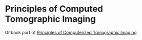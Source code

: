 Principles of Computed Tomographic Imaging
==========================================

Gitbook port of [Principles of Computerized Tomographic Imaging](http://epubs.siam.org/doi/book/10.1137/1.9780898719277)
